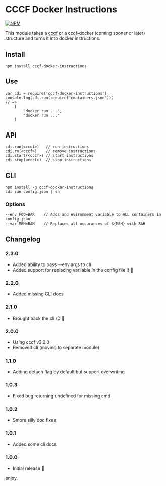 # CCCF Docker Instructions

[![NPM](https://nodei.co/npm/cccf-docker-instructions.png?downloads=true&downloadRank=true&stars=true)](https://nodei.co/npm/cccf-docker-instructions/)

This module takes a [cccf](https://github.com/asbjornenge/cccf) or a cccf-docker (coming sooner or later) structure and turns it into docker instructions.

## Install

	npm install cccf-docker-instructions

## Use

	var cdi = require('cccf-docker-instructions')
	console.log(cdi.run(require('containers.json')))
	// =>
		[
			"docker run ...",
		 	"docker run ..."
		]

## API

	cdi.run(<cccf>)   // run instructions
	cdi.rm(<cccf>)    // remove instructions
	cdi.start(<cccf>) // start instructions
	cdi.stop(<cccf>)  // stop instructions

## CLI

	npm install -g cccf-docker-instructions
	cdi run config.json | sh

### Options

    --env FOO=BAR    // Adds and evironment variable to ALL containers in config.json
    --var MEH=BAH    // Replaces all occurances of ${MEH} with BAH

## Changelog

### 2.3.0

* Added ability to pass --env args to cli
* Added support for replacing varilable in the config file !! :rocket:

### 2.2.0

* Added missing CLI docs

### 2.1.0

* Brought back the cli :stuck_out_tongue: :see_no_evil:

### 2.0.0

* Using cccf v3.0.0
* Removed cli (moving to separate module)

### 1.1.0

* Adding detach flag by default but support overwriting

### 1.0.3

* Fixed bug returning undefined for missing cmd

### 1.0.2

* Smore silly doc fixes

### 1.0.1

* Added some cli docs

### 1.0.0

* Initial release :tada:

enjoy.
